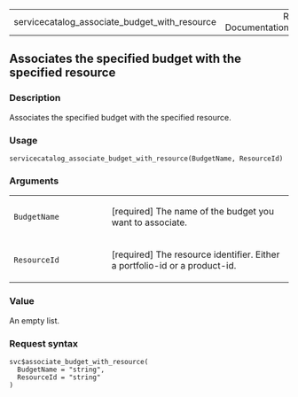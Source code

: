 <table style="width: 100%;">
<tbody>
<tr class="odd">
<td>servicecatalog_associate_budget_with_resource</td>
<td style="text-align: right;">R Documentation</td>
</tr>
</tbody>
</table>

## Associates the specified budget with the specified resource

### Description

Associates the specified budget with the specified resource.

### Usage

    servicecatalog_associate_budget_with_resource(BudgetName, ResourceId)

### Arguments

<table>
<colgroup>
<col style="width: 35%" />
<col style="width: 65%" />
</colgroup>
<tbody>
<tr class="odd">
<td><code
id="servicecatalog_associate_budget_with_resource_:_BudgetName">BudgetName</code></td>
<td><p>[required] The name of the budget you want to associate.</p></td>
</tr>
<tr class="even">
<td><code
id="servicecatalog_associate_budget_with_resource_:_ResourceId">ResourceId</code></td>
<td><p>[required] The resource identifier. Either a portfolio-id or a
product-id.</p></td>
</tr>
</tbody>
</table>

### Value

An empty list.

### Request syntax

    svc$associate_budget_with_resource(
      BudgetName = "string",
      ResourceId = "string"
    )
